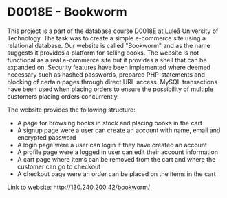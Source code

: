 # D0018E - Bookworm
This project is a part of the database course D0018E at Luleå University of Technology. The task was to create a simple e-commerce site using a relational database. Our website is called "Bookworm" and as the name suggests it provides a platform for selling books. The website is not functional as a real e-commerce site but it provides a shell that can be expanded on. Security features have been implemented where deemed necessary such as hashed passwords, prepared PHP-statements and blocking of certain pages through direct URL access. MySQL transactions have been used when placing orders to ensure the possibility of multiple customers placing orders concurrently.

The website provides the following structure:
- A page for browsing books in stock and placing books in the cart
- A signup page were a user can create an account with name, email and encrypted password
- A login page were a user can login if they have created an account
- A profile page were a logged in user can edit their account information
- A cart page where items can be removed from the cart and where the customer can go to checkout
- A checkout page were an order can be placed on the items in the cart

Link to website: http://130.240.200.42/bookworm/
